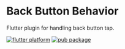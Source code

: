 # Back Button Behavior

Flutter plugin for handling back button tap.

[![flutter platform](https://img.shields.io/badge/Platform-Flutter-yellow.svg)](https://flutter.io)
[![pub package](https://img.shields.io/pub/v/back_button_behavior.svg)](https://pub.dartlang.org/packages/back_button_behavior)
